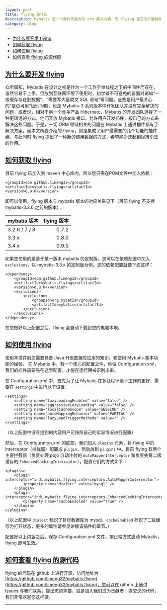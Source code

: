 ```yaml
---
layout: post
title: flying 是什么
description: Mybatis 是一个简约而强大的 orm 解决方案，而 flying 是它的扩展插件。
category: blog
---
```

<a id="Index"></a>
- [为什么要开发 flying](#%E4%B8%BA%E4%BB%80%E4%B9%88%E8%A6%81%E5%BC%80%E5%8F%91-flying)
- [如何获取 flying](#%E5%A6%82%E4%BD%95%E8%8E%B7%E5%8F%96-flying)
- [如何使用 flying](#%E5%A6%82%E4%BD%95%E4%BD%BF%E7%94%A8-flying)
- [如何查看 flying 的源代码](#%E5%A6%82%E4%BD%95%E6%9F%A5%E7%9C%8B-flying-%E7%9A%84%E6%BA%90%E4%BB%A3%E7%A0%81)

## [为什么要开发 flying](#Index)
众所周知，Mybatis 在设计之初是作为一个工作于单线程之下的中间件而存在，虽然它易于上手，但放到互联网环境下使用时，初学者不可避免的要面对诸如“一级缓存存在脏数据”、“需要写大量明文 SQL 语句”等问题。这些是用户最关心的“是否可用”级别问题，也是 Mybatis-3 系列版本中开发团队并没有完全解决的问题，或者说，相对于另一个竞争产品 Hibernate，Mybatis 的开发团队选择了一种更谦逊的方式，他们开放 Mybatis 接口，允许用户开发插件，按自己的方式来解决这些问题。于是，一切 ORM 领域相关的问题在 Mybatis 上通过插件都有了解决方案。而本文所要介绍的 flying，则是集成了用户最需要的几个功能的插件组。与此同时 flying 提出了一种新的调用数据的方式，希望能对您起到抛砖引玉的作用。

## [如何获取 flying](#Index)

目前 flying 已加入到 maven 中心库内，所以您只需在POM文件中加入依赖：
```
<groupId>com.github.limeng32</groupId>
<artifactId>mybatis.flying</artifactId>
<version>0.9.0</version>
```    
即可以使用。flying 版本与 mybatis 版本的对应关系见下（目前 flying 不支持 mybatis-3.2.6 之前的版本）：

|mybatis 版本|flying 版本|
|:-----|----------:|
|3.2.6 / 7 / 8|0.7.2|
|3.3.x|0.8.0|
|3.4.x|0.9.0|

如果您使用的是基于某一版本 mybatis 的定制版，您可以在依赖配置中加入 `exclusions`，以 mybatis-3.3.x 的定制版为例，您的依赖配置就像下面这样：
```
<dependency>
    <groupId>com.github.limeng32</groupId>
    <artifactId>mybatis.flying</artifactId>
    <version>0.8.0</version>
    <exclusions>
        <exclusion>
            <groupId>org.mybatis</groupId>
            <artifactId>mybatis</artifactId>
        </exclusion>
    </exclusions>
</dependency>
```
在您做好以上配置之后，flying 会自动下载到您的电脑本地。

## [如何使用 flying](#Index)

使用本插件前您需要具备 Java 开发数据库应用的知识，和使用 Mybatis 基本功能的经验。
在 Mybatis 中，有一个核心的配置文件，称做 Configuration.xml，我们的插件需要先在这里配置，才能在运行期被识别出来。

在 Configuration.xml 中，首先为了让 Mybatis 在多线程环境下工作的更好，需要在 `settings` 中进行以下设置：
```
<settings>
    <setting name="lazyLoadingEnabled" value="false" />
    <setting name="aggressiveLazyLoading" value="false" />
    <setting name="localCacheScope" value="SESSION" />
    <setting name="autoMappingBehavior" value="PARTIAL" />
    <setting name="lazyLoadTriggerMethods" value="" />
</settings>
```
（以上配置中没有提到的内容用户可按照自己的实际情况进行配置）
 
然后，在 Configuration.xml 的底部，我们加入 `plugins` 元素，将 flying 中的 Interceptor（拦截器）配置成 `plugin`，然后放到 `plugins` 中。目前 flying 有两个主要拦截器（负责处理 pojo 自动注射的 `AutoMapperInterceptor` 和负责完善二级缓存的 `EnhancedCachingInterceptor`），配置它们的方式如下：
```
<plugins>
    <plugin interceptor="indi.mybatis.flying.interceptors.AutoMapperInterceptor">
        <property name="dialect" value="mysql" />
    </plugin>
    <plugin interceptor="indi.mybatis.flying.interceptors.EnhancedCachingInterceptor">
        <property name="cacheEnabled" value="true" />
    </plugin>
</plugins>
```
（以上配置中 `dialect` 标识了目标数据库为 mysql，`cacheEnabled` 标识了二级缓存为打开状态，更多的属性请参见讲解该插件的章节。）

配置好以上内容之后，保存 Configuration.xml 文件，按正常方式启动 Mybatis，flying 即可生效。
 
## [如何查看 flying 的源代码](#Index)
 
flying 的代码在 github 上进行开源，访问地址为 [https://github.com/limeng32/mybatis.flying](https://github.com/limeng32/mybatis.flying)，您可以在 github 上通过 Issues 与我们联系，提出您的需要，或是加入我们成为贡献者，提交您的代码，我们非常欢迎您这样做。
- - -

